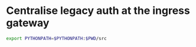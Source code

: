 # Centralise legacy auth at the ingress gateway

```bash
export PYTHONPATH=$PYTHONPATH:$PWD/src
```
